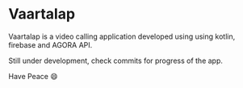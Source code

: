 # Vaartalap

Vaartalap is a video calling application developed using using kotlin, firebase and AGORA API.

Still under development, check commits for progress of the app. 

Have Peace :smile:


